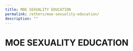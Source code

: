 ```yaml
---
title: MOE SEXUALITY EDUCATION
permalink: /others/moe-sexuality-education/
description: ""
---
```

# MOE SEXUALITY EDUCATION